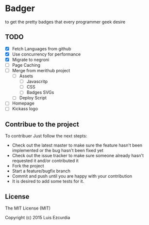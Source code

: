 # Badger

to get the pretty badges that every programmer geek desire

## TODO

- [x] Fetch Languages from github
- [x] Use concurrency for performance
- [x] Migrate to negroni
- [ ] Page Caching
- [ ] Merge from merithub project
  - [ ] Assets
    - [ ] Javascritp
    - [ ] CSS
    - [ ] Badges SVGs
  - [ ] Deploy Script
- [ ] Homepage
- [ ] Kickass logo

## Contribue to the project

To contribuer Just follow the next stepts:

* Check out the latest master to make sure the feature hasn't been implemented or the bug hasn't been fixed yet
* Check out the issue tracker to make sure someone already hasn't requested it and/or contributed it
* Fork the project
* Start a feature/bugfix branch
* Commit and push until you are happy with your contribution
* It is desired to add some tests for it.

## License

The MIT License (MIT)

Copyright (c) 2015 Luis Ezcurdia